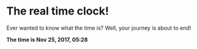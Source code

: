 # The real time clock!

Ever wanted to know what the time is? Well, your journey is about to end!

**The time is Nov 25, 2017, 05:28**